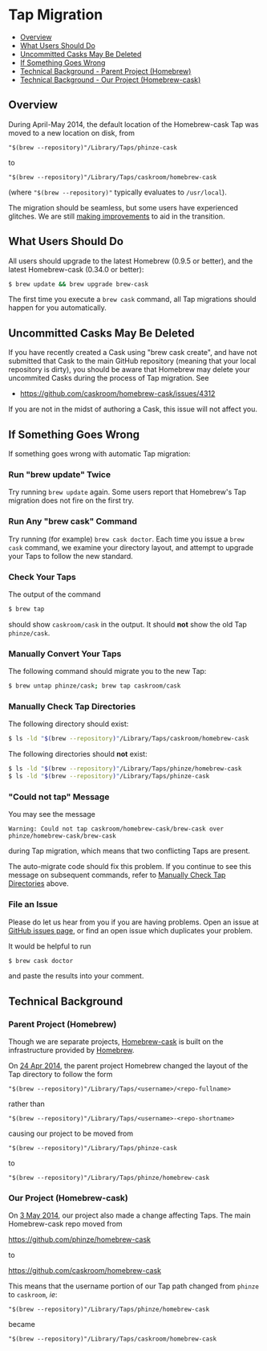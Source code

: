 # Tap Migration

 * [Overview](#overview)
 * [What Users Should Do](#what-users-should-do)
 * [Uncommitted Casks May Be Deleted](#uncommitted-casks-may-be-deleted)
 * [If Something Goes Wrong](#if-something-goes-wrong)
 * [Technical Background - Parent Project (Homebrew)](#parent-project-homebrew)
 * [Technical Background - Our Project (Homebrew-cask)](#our-project-homebrew-cask)

## Overview

During April-May 2014, the default location of the Homebrew-cask Tap was
moved to a new location on disk, from

	"$(brew --repository)"/Library/Taps/phinze-cask

to

	"$(brew --repository)"/Library/Taps/caskroom/homebrew-cask

(where `"$(brew --repository)"` typically evaluates to `/usr/local`).

The migration should be seamless, but some users have experienced glitches.
We are still [making improvements](https://github.com/caskroom/homebrew-cask/pull/4169) to aid in the transition.

## What Users Should Do

All users should upgrade to the latest Homebrew (0.9.5 or better), and the
latest Homebrew-cask (0.34.0 or better):

```bash
$ brew update && brew upgrade brew-cask
```

The first time you execute a `brew cask` command, all Tap migrations
should happen for you automatically.

## Uncommitted Casks May Be Deleted

If you have recently created a Cask using "brew cask create", and have not
submitted that Cask to the main GitHub repository (meaning that your local
repository is dirty), you should be aware that Homebrew may delete your
uncommited Casks during the process of Tap migration.  See

* <https://github.com/caskroom/homebrew-cask/issues/4312>

If you are not in the midst of authoring a Cask, this issue will not affect
you.

## If Something Goes Wrong

If something goes wrong with automatic Tap migration:

### Run "brew update" Twice

Try running `brew update` again.  Some users report that Homebrew's Tap
migration does not fire on the first try.

### Run Any "brew cask" Command

Try running (for example) `brew cask doctor`.  Each time you issue a `brew
cask` command, we examine your directory layout, and attempt to upgrade your
Taps to follow the new standard.

### Check Your Taps

The output of the command

```bash
$ brew tap
```

should show `caskroom/cask` in the output.  It should **not** show the
old Tap `phinze/cask`.

### Manually Convert Your Taps

The following command should migrate you to the new Tap:

```bash
$ brew untap phinze/cask; brew tap caskroom/cask
```

### Manually Check Tap Directories

The following directory should exist:

```bash
$ ls -ld "$(brew --repository)"/Library/Taps/caskroom/homebrew-cask
```

The following directories should **not** exist:

```bash
$ ls -ld "$(brew --repository)"/Library/Taps/phinze/homebrew-cask
$ ls -ld "$(brew --repository)"/Library/Taps/phinze-cask
```

### "Could not tap" Message

You may see the message

	Warning: Could not tap caskroom/homebrew-cask/brew-cask over phinze/homebrew-cask/brew-cask

during Tap migration, which means that two conflicting Taps are present.

The auto-migrate code should fix this problem.  If you continue to see this
message on subsequent commands, refer to [Manually Check Tap Directories](#manually-check-tap-directories) above.

### File an Issue

Please do let us hear from you if you are having problems. Open an issue at
[GitHub issues page](https://github.com/caskroom/homebrew-cask/issues?state=open),
or find an open issue which duplicates your problem.

It would be helpful to run

```bash
$ brew cask doctor
```

and paste the results into your comment.

## Technical Background

### Parent Project (Homebrew)

Though we are separate projects, [Homebrew-cask](http://caskroom.io) is
built on the infrastructure provided by [Homebrew](http://brew.sh).

On [24 Apr 2014](https://github.com/Homebrew/homebrew/commit/e07584e3fbdc88327bafe23b9c40c904d0fff0a1), the parent project Homebrew changed the layout of
the Tap directory to follow the form

	"$(brew --repository)"/Library/Taps/<username>/<repo-fullname>

rather than

	"$(brew --repository)"/Library/Taps/<username>-<repo-shortname>

causing our project to be moved from

	"$(brew --repository)"/Library/Taps/phinze-cask

to

	"$(brew --repository)"/Library/Taps/phinze/homebrew-cask

### Our Project (Homebrew-cask)

On [3 May 2014](https://github.com/caskroom/homebrew-cask/pull/4163), our
project also made a change affecting Taps.  The main Homebrew-cask repo
moved from

https://github.com/phinze/homebrew-cask

to

https://github.com/caskroom/homebrew-cask

This means that the username portion of our Tap path changed from `phinze`
to `caskroom`, *ie*:

	"$(brew --repository)"/Library/Taps/phinze/homebrew-cask

became

	"$(brew --repository)"/Library/Taps/caskroom/homebrew-cask
